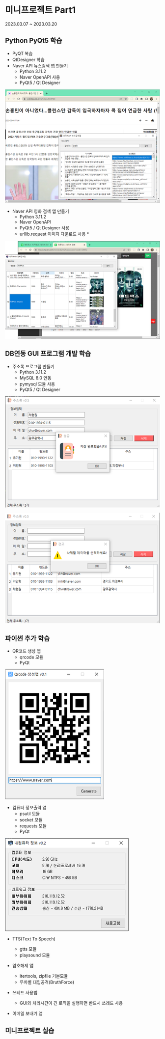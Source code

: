 # 미니프로젝트 Part1
2023.03.07 ~ 2023.03.20

## Python PyQt5 학습
- PyQT 복습
- QtDesigner 학습
- Naver API 뉴스검색 앱 만들기
  - Python 3.11.2
  - Naver OpenAPI 사용
  - PyQt5 / Qt Designer
<!-- HTML 주석
![네이버뉴스앱](https://raw.githubusercontent.com/Gayeon-Leee/miniprojects/main/Images/NaverNewsApp.png)
-->

<img src="https://raw.githubusercontent.com/Gayeon-Leee/miniprojects/main/Images/NaverNewsApp.png" width="780" />

- Naver API 영화 검색 앱 만들기
  - Python 3.11.2
  - Naver OpenAPI
  - PyQt5 / Qt Designer 사용
  - urllib.request 이미지 다운로드 사용 *
<img src="https://raw.githubusercontent.com/Gayeon-Leee/miniprojects/main/Images/NaverMovieApp.png" width="780" />

## DB연동 GUI 프로그램 개발 학습
- 주소록 프로그램 만들기
  - Python 3.11.2
  - MySQL 8.0 연동
  - pymysql 모듈 사용
  - PyQt5 / Qt Designer
  
![주소록앱1](https://raw.githubusercontent.com/Gayeon-Leee/miniprojects/main/Images/AddressBook01.png)

![주소록앱2](https://raw.githubusercontent.com/Gayeon-Leee/miniprojects/main/Images/AddressBook02.png)

## 파이썬 추가 학습
- QR코드 생성 앱
  - qrcode 모듈
  - PyQt

![QR코드앱](https://raw.githubusercontent.com/Gayeon-Leee/miniprojects/main/Images/QRcodeApp.png)


- 컴퓨터 정보출력 앱
  - psutil 모듈
  - socket 모듈
  - requests 모듈
  - PyQt

![컴퓨터정보](https://raw.githubusercontent.com/Gayeon-Leee/miniprojects/main/Images/comInfo.png)

- TTS(Text To Speech)
  - gtts 모듈
  - playsound 모듈

- 암호해제 앱
  - itertools, zipfile 기본모듈
  - 무차별 대입공격(BruthForce)

- 쓰레드 사용법
  - GUI와 처리시간이 긴 로직을 실행하면 반드시 쓰레드 사용

- 이메일 보내기 앱


## 미니프로젝트 실습


